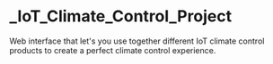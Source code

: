 # _IoT_Climate_Control_Project
Web interface that let's you use together different IoT climate control products to create a perfect climate control experience.
